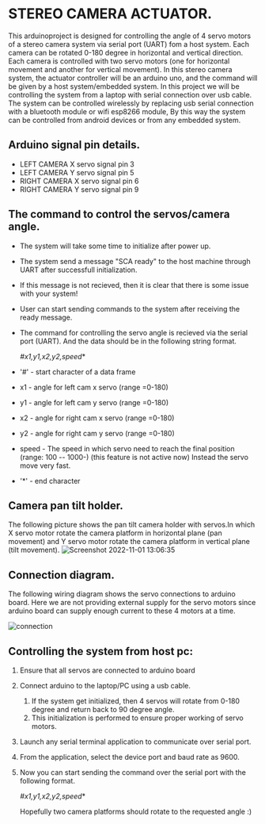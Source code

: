 # STEREO CAMERA ACTUATOR.
 This arduinoproject is designed for controlling the angle of 4 servo  motors of a stereo camera system via serial port (UART) fom a host system.
 Each camera can be rotated  0-180 degree in horizontal and vertical direction. Each camera is controlled with two servo motors (one for horizontal movement and another for vertical movement). In this stereo camera system, the actuator controller will be an arduino uno, and the command will be given by a host system/embedded system. In this project we will be controlling the system from a laptop with serial connection over usb cable. The system can be controlled wirelessly by replacing usb serial connection with a bluetooth module  or wifi esp8266 module, By this way the system can be controlled from android  devices or from any embedded system.
   
## Arduino signal pin details.  
 * LEFT CAMERA X servo signal pin 3 
 * LEFT CAMERA Y servo signal pin 5
 * RIGHT CAMERA X servo signal pin 6 
 * RIGHT CAMERA Y servo signal pin 9
 
 
 ## The command to control the servos/camera angle.
  * The system will take some time to initialize after power up.
  * The system send a message "SCA ready" to the host machine through UART after successfull initialization.
  * If this message is not recieved, then it is clear that there is some issue with your system!
  * User can start sending commands to the system after receiving the ready message.
  * The command for controlling the servo angle is recieved via the serial port  (UART). And the data should be in the following string format.
  
       *#x1,y1,x2,y2,speed**
    
 *   '#'  - start character of a data frame
 *   x1 - angle for left cam x servo (range =0-180)
 *   y1 - angle for left cam y servo (range =0-180)
 *   x2 - angle for right cam x servo (range =0-180)
 *   y2 - angle for right cam y servo (range =0-180)
 *   speed - The speed in which servo need to reach the final position (range: 100 -- 1000-) (this feature is not active now)
            Instead the servo move very fast.
 *   '*' - end character        
    

## Camera pan tilt holder.
The following picture shows the pan tilt camera holder with servos.In which X servo motor rotate the camera platform in horizontal plane (pan movement) and Y servo motor rotate the camera platform in vertical plane (tilt movement).
![Screenshot 2022-11-01 13:06:35](https://user-images.githubusercontent.com/78997596/199183581-3ccb0dbc-64c6-497f-9fea-ee359962270f.png )

## Connection diagram.
The following wiring diagram shows the servo connections to arduino board. Here we are not providing external supply for the servo motors since arduino board can supply enough current to these 4 motors at a time.

![connection](https://user-images.githubusercontent.com/78997596/199190045-70069033-65ad-4977-a04f-8580e5a735d3.png)

## Controlling the system from host pc:
1. Ensure that all servos are connected to arduino board  
2. Connect arduino to the laptop/PC using a usb cable.   
    1. If the system get initialized, then 4 servos will rotate from 0-180 degree and return back to 90 degree angle.  
    2. This initialization is performed to ensure proper working of servo motors.  
3. Launch any serial terminal application to communicate over serial port.  
4. From the application, select the device port and baud rate as 9600.
6. Now you can start sending the command over the serial port with the following format.
    
    *#x1,y1,x2,y2,speed**  
    
   Hopefully two camera platforms should rotate to the requested angle :)



   
